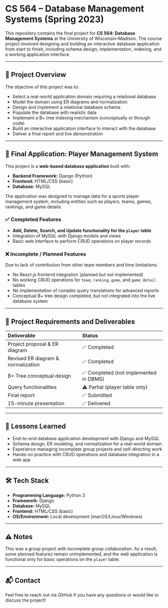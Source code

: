 # CS 564 – Database Management Systems (Spring 2023)

This repository contains the final project for **CS 564: Database Management Systems** at the University of Wisconsin–Madison. The course project involved designing and building an interactive database application from start to finish, including schema design, implementation, indexing, and a working application interface.

---

## 📖 Project Overview

The objective of this project was to:

- Select a real-world application domain requiring a relational database
- Model the domain using ER diagrams and normalization
- Design and implement a relational database schema
- Populate the database with realistic data
- Implement a B+ tree indexing mechanism (conceptually or through code)
- Build an interactive application interface to interact with the database
- Deliver a final report and live demonstration

---

## 📱 Final Application: Player Management System

This project is a **web-based database application** built with:

- **Backend Framework:** Django (Python)
- **Frontend:** HTML/CSS (basic)
- **Database:** MySQL

The application was designed to manage data for a sports player management system, including entities such as players, teams, games, rankings, and game details.

### ✅ Completed Features

- **Add, Delete, Search, and Update functionality for the `player` table**
- Integration of MySQL with Django models and views
- Basic web interface to perform CRUD operations on player records

### ❌ Incomplete / Planned Features

Due to lack of contribution from other team members and time limitations:

- No React.js frontend integration (planned but not implemented)
- No working CRUD operations for `team`, `ranking`, `game`, and `game_detail` tables
- No implementation of complex query translations for advanced reports
- Conceptual B+ tree design completed, but not integrated into the live database system


---

## 📝 Project Requirements and Deliverables

| Deliverable               | Status                         |
|:--------------------------|:--------------------------------|
| Project proposal & ER diagram | ✅ Completed |
| Revised ER diagram & normalization | ✅ Completed |
| B+ Tree conceptual design | ✅ Completed (not implemented in DBMS) |
| Query functionalities | ⚠️ Partial (player table only) |
| Final report | ✅ Submitted |
| 15-minute presentation | ✅ Delivered |

---

## 📌 Lessons Learned

- End-to-end database application development with Django and MySQL
- Schema design, ER modeling, and normalization for a real-world domain
- Experience managing incomplete group projects and self-directing work
- Hands-on practice with CRUD operations and database integration in a web app

---

## 🛠 Tech Stack

- **Programming Language:** Python 3
- **Framework:** Django
- **Database:** MySQL
- **Frontend:** HTML/CSS (basic)
- **OS/Environment:** Local development (macOS/Linux/Windows)

---

## ⚠️ Notes

This was a group project with incomplete group collaboration. As a result, some planned features remain unimplemented, and the web application is functional only for basic operations on the `player` table.

---

## 📬 Contact

Feel free to reach out via GitHub if you have any questions or would like to discuss the project!


